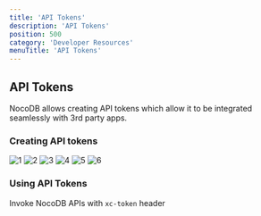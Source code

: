 ```yaml
---
title: 'API Tokens'
description: 'API Tokens'
position: 500
category: 'Developer Resources'
menuTitle: 'API Tokens'
---
```



## API Tokens
NocoDB allows creating API tokens which allow it to be integrated seamlessly with 3rd party apps. 

### Creating API tokens
![1](https://user-images.githubusercontent.com/5435402/133667793-c7ed065d-70f3-4b3f-bcf3-5f614a6aa759.png)
![2](https://user-images.githubusercontent.com/5435402/133667808-153d42d7-965a-41e3-b8d3-3f7e144f121e.png)
![3](https://user-images.githubusercontent.com/5435402/133667813-40f117a8-6171-490c-a4a3-2efc9adead31.png)
![4](https://user-images.githubusercontent.com/5435402/133667816-e021d3e0-b4a7-48f2-a857-9459286d6e66.png)
![5](https://user-images.githubusercontent.com/5435402/133667820-ba4fdd0b-c908-4902-b183-a12d7f21fd09.png)
![6](https://user-images.githubusercontent.com/5435402/133667827-2977264f-f501-4cb5-b30e-27b150268d31.png)

### Using API Tokens
Invoke NocoDB APIs with ```xc-token``` header

